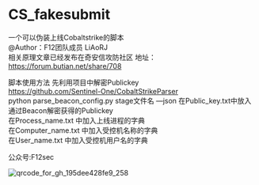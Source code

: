 # CS_fakesubmit
一个可以伪装上线Cobaltstrike的脚本  
@Author：F12团队成员 LiAoRJ  
相关原理文章已经发布在奇安信攻防社区
地址：
https://forum.butian.net/share/708

脚本使用方法
先利用项目中解密Publickey    
https://github.com/Sentinel-One/CobaltStrikeParser  
python parse_beacon_config.py stage文件名 —json
在Public_key.txt中放入通过Beacon解密获得的Publickey   
在Process_name.txt 中加入上线进程的字典  
在Computer_name.txt 中加入受控机名称的字典   
在User_name.txt 中加入受控机用户名的字典   


公众号:F12sec


![qrcode_for_gh_195dee428fe9_258](https://img-blog.csdnimg.cn/img_convert/3206b48bd631855d8295aefd35692aee.png)




